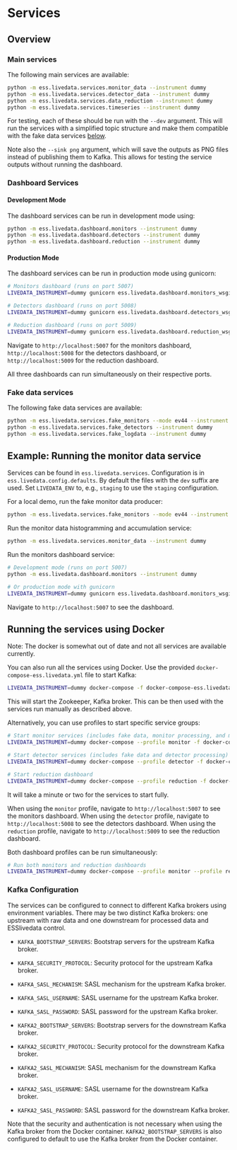 # Services

## Overview

### Main services

The following main services are available:

```sh
python -m ess.livedata.services.monitor_data --instrument dummy
python -m ess.livedata.services.detector_data --instrument dummy
python -m ess.livedata.services.data_reduction --instrument dummy
python -m ess.livedata.services.timeseries --instrument dummy
```

For testing, each of these should be run with the `--dev` argument.
This will run the services with a simplified topic structure and make them compatible with the fake data services [below](#fake-data-services).

Note also the `--sink png` argument, which will save the outputs as PNG files instead of publishing them to Kafka.
This allows for testing the service outputs without running the dashboard.

### Dashboard Services

#### Development Mode

The dashboard services can be run in development mode using:

```sh
python -m ess.livedata.dashboard.monitors --instrument dummy
python -m ess.livedata.dashboard.detectors --instrument dummy
python -m ess.livedata.dashboard.reduction --instrument dummy
```

#### Production Mode

The dashboard services can be run in production mode using gunicorn:

```sh
# Monitors dashboard (runs on port 5007)
LIVEDATA_INSTRUMENT=dummy gunicorn ess.livedata.dashboard.monitors_wsgi:application

# Detectors dashboard (runs on port 5008)
LIVEDATA_INSTRUMENT=dummy gunicorn ess.livedata.dashboard.detectors_wsgi:application

# Reduction dashboard (runs on port 5009)
LIVEDATA_INSTRUMENT=dummy gunicorn ess.livedata.dashboard.reduction_wsgi:application
```

Navigate to `http://localhost:5007` for the monitors dashboard, `http://localhost:5008` for the detectors dashboard, or `http://localhost:5009` for the reduction dashboard.

All three dashboards can run simultaneously on their respective ports.

### Fake data services

The following fake data services are available:

```sh
python -m ess.livedata.services.fake_monitors --mode ev44 --instrument dummy
python -m ess.livedata.services.fake_detectors --instrument dummy
python -m ess.livedata.services.fake_logdata --instrument dummy
```

## Example: Running the monitor data service

Services can be found in `ess.livedata.services`.
Configuration is in `ess.livedata.config.defaults`.
By default the files with the `dev` suffix are used.
Set `LIVEDATA_ENV` to, e.g., `staging` to use the `staging` configuration.

For a local demo, run the fake monitor data producer:

```sh
python -m ess.livedata.services.fake_monitors --mode ev44 --instrument dummy
```

Run the monitor data histogramming and accumulation service:

```sh
python -m ess.livedata.services.monitor_data --instrument dummy
```

Run the monitors dashboard service:

```sh
# Development mode (runs on port 5007)
python -m ess.livedata.dashboard.monitors --instrument dummy

# Or production mode with gunicorn
LIVEDATA_INSTRUMENT=dummy gunicorn ess.livedata.dashboard.monitors_wsgi:application
```

Navigate to `http://localhost:5007` to see the dashboard.

## Running the services using Docker

Note: The docker is somewhat out of date and not all services are available currently.

You can also run all the services using Docker.
Use the provided `docker-compose-ess.livedata.yml` file to start Kafka:

```sh
LIVEDATA_INSTRUMENT=dummy docker-compose -f docker-compose-ess.livedata.yml up
```

This will start the Zookeeper, Kafka broker.
This can be then used with the services run manually as described above.

Alternatively, you can use profiles to start specific service groups:

```sh
# Start monitor services (includes fake data, monitor processing, and monitors dashboard)
LIVEDATA_INSTRUMENT=dummy docker-compose --profile monitor -f docker-compose.yml up

# Start detector services (includes fake data and detector processing)
LIVEDATA_INSTRUMENT=dummy docker-compose --profile detector -f docker-compose.yml up

# Start reduction dashboard
LIVEDATA_INSTRUMENT=dummy docker-compose --profile reduction -f docker-compose-ess.livedata.yml up
```

It will take a minute or two for the services to start fully.

When using the `monitor` profile, navigate to `http://localhost:5007` to see the monitors dashboard.
When using the `detector` profile, navigate to `http://localhost:5008` to see the detectors dashboard.
When using the `reduction` profile, navigate to `http://localhost:5009` to see the reduction dashboard.

Both dashboard profiles can be run simultaneously:

```sh
# Run both monitors and reduction dashboards
LIVEDATA_INSTRUMENT=dummy docker-compose --profile monitor --profile reduction -f docker-compose-ess.livedata.yml up
```

### Kafka Configuration

The services can be configured to connect to different Kafka brokers using environment variables.
There may be two distinct Kafka brokers: one upstream with raw data and one downstream for processed data and ESSlivedata control.

- `KAFKA_BOOTSTRAP_SERVERS`: Bootstrap servers for the upstream Kafka broker.
- `KAFKA_SECURITY_PROTOCOL`: Security protocol for the upstream Kafka broker.
- `KAFKA_SASL_MECHANISM`: SASL mechanism for the upstream Kafka broker.
- `KAFKA_SASL_USERNAME`: SASL username for the upstream Kafka broker.
- `KAFKA_SASL_PASSWORD`: SASL password for the upstream Kafka broker.

- `KAFKA2_BOOTSTRAP_SERVERS`: Bootstrap servers for the downstream Kafka broker.
- `KAFKA2_SECURITY_PROTOCOL`: Security protocol for the downstream Kafka broker.
- `KAFKA2_SASL_MECHANISM`: SASL mechanism for the downstream Kafka broker.
- `KAFKA2_SASL_USERNAME`: SASL username for the downstream Kafka broker.
- `KAFKA2_SASL_PASSWORD`: SASL password for the downstream Kafka broker.

Note that the security and authentication is not necessary when using the Kafka broker from the Docker container.
`KAFKA2_BOOTSTRAP_SERVERS` is also configured to default to use the Kafka broker from the Docker container.
